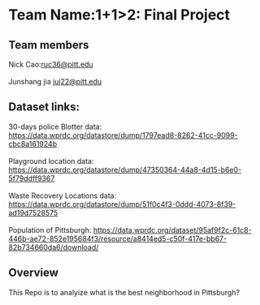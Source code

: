 # Team Name:1+1>2: Final Project
## Team members 
Nick Cao:ruc36@pitt.edu 
<br>
<br>
Junshang jia juj22@pitt.edu
## Dataset links:  
30-days police Blotter data: https://data.wprdc.org/datastore/dump/1797ead8-8262-41cc-9099-cbc8a161924b
<br>
<br>Playground location data: https://data.wprdc.org/datastore/dump/47350364-44a8-4d15-b6e0-5f79ddff9367
<br>
<br>Waste Recovery Locations data: https://data.wprdc.org/datastore/dump/51f0c4f3-0ddd-4073-8f39-ad19d7528575
<br>
<br>Population of Pittsburgh: https://data.wprdc.org/dataset/95af9f2c-61c8-446b-ae72-852e195684f3/resource/a8414ed5-c50f-417e-bb67-82b734660da6/download/

## Overview
This Repo is to analyize what is the best neighborhood in Pittsburgh?
